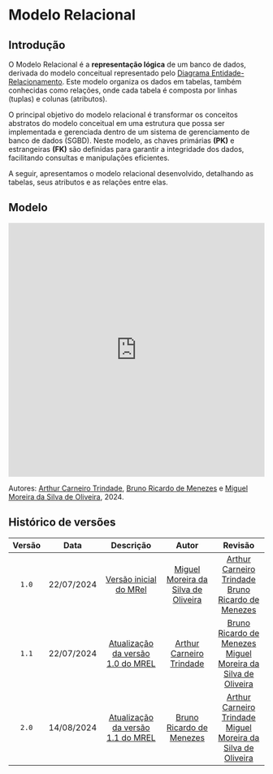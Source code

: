 # Modelo Relacional

## Introdução

O Modelo Relacional é a <strong>representação lógica</strong> de um banco de dados, derivada do modelo conceitual representado pelo [Diagrama Entidade-Relacionamento](der.md). Este modelo organiza os dados em tabelas, também conhecidas como relações, onde cada tabela é composta por linhas (tuplas) e colunas (atributos).

O principal objetivo do modelo relacional é transformar os conceitos abstratos do modelo conceitual em uma estrutura que possa ser implementada e gerenciada dentro de um sistema de gerenciamento de banco de dados (SGBD). Neste modelo, as chaves primárias <strong>(PK)</strong> e estrangeiras <strong>(FK)</strong> são definidas para garantir a integridade dos dados, facilitando consultas e manipulações eficientes.

 A seguir, apresentamos o modelo relacional desenvolvido, detalhando as tabelas, seus atributos e as relações entre elas.

## Modelo

<iframe frameborder="0" style="width:100%;height:500px;" src="https://viewer.diagrams.net/?tags=%7B%7D&lightbox=1&highlight=0000ff&edit=_blank&layers=1&nav=1&title=MREL%20MUD%20Minecraft.drawio#R%3Cmxfile%3E%3Cdiagram%20name%3D%22P%C3%A1gina-1%22%20id%3D%22P6k-22iAcBL9SirBGd_h%22%3E7V1bk5s4E%2F01fpwtIy6Gx7lkdmc3l9kkm81%2BL1OMzXhIsPFgPJf8%2Bk%2FYCGwLY2QDkumuSlUMAxhLR326j7qlnn45ef09cmePH8KRF%2FRIf%2FTa0696hBia3af%2FJWfeVmcs3XBWZ8aRP1qd0%2FITX%2FxfXnoyvXG88EfefOPCOAyD2J9tnhyG06k3jDfOuVEUvmxe9hAGm986c8ced%2BLL0A34s%2F%2F6o%2FhxddYmg%2Fz8H54%2FfmTfrFnp75u47OL0l8wf3VH4snZKf9fTL6MwjFefJq%2BXXpC0HmuX1X3XO%2F6avVjkTeMqN3y6fXr6ZzqZj8%2F%2BPv%2F8%2FcfT9eJpeGY46ds9u8Ei%2Fckf3JmbvnL8xtqBvv0s%2BRi798mpi3nsRnHaXXqfnqAdELv%2B1IvoCW15HATubO4vL1%2BdefSD0Xv3LVzE7EHs6OLBf%2FVGn1e9lVxLO%2B49fVhymDz8gT78S%2FoyyZ%2FdwB9P6ech%2Fe3JN15E3py%2By3t3HqdXPMaTIP3IN1Tads9eFHuva6fShvvdCydeHL3RS9hfTSNtpxTHrFNfckxkWH9cwwNrXjeF4Th7dN5T9EPaWUIdp3EdV95pnxPwXTyGkf8r6aogbdr1jlwev%2FiTwJ1SVLujrVMX4XIYLzvED4LLMAiT3p6GU4%2Fr8OSiURTOvrrR2IvTE7PQn8bLljAv6D%2FaNpf938yeSd%2F1kh5r%2BTH9l1wexZfhdB5HFFjJMzzavy9e0scXcThLHxp4D%2Bz5Udrwyef7MI7DyU4I7BkN%2B5GRAkGvCAS9OSAQDgi3f%2B2EAm2D2HeDz9RWutNxsOq4pel0844r6N3C9s7aeLvxt8drSBv0IVhav0d%2FNPLo2L14efRj78vMHSYXvVD62Ddq94yD%2FV221ke6YBelD8ubTfhpbkAt1dSN6ShaTEdzrt%2Bz9zwGCjoHhY%2F0qZLBwIz16tqLOe1yfzp%2Bv7rT2kKLqQxaXncPcLNW9FR6XCvwGSClVKKUfqOUYsmnFLs6ENqxId7IZ89rmk8Glfur%2B3zicDj46k1moeqEogY8ukwgZ%2Fcfb%2BfO159vX%2F9%2B%2FvfX4NOvl0v9TNMNDi%2BXj4vpz3IWgRdN2tph0SQxajD5O7rORO4%2FIpzcMx6UDCd3vLPFAaGb4eSecQCK%2Fne0BR8PXIZhNLr7rroD0EhEeTRg4DkEBoqUKrBKmxHlDiBAESn3jANkFc3gRcoVq%2FyHrHIIYACyCh9mIqu0zyqOfFbhg9ZrSKxSvcu6zyp82Fqax9AdSqE2IvzpsdcceQ%2FuIoibQRE8qtEFZkJAU03xlFhdVKNVVUgb1MX4uRDJxqWJObE9owCJRmMS%2FPYcx91H1blGDYDA4xCTRwxyiAQOMaVziCkgh3aNQ7JRgByimbwauuKQL4A5RAAgADmEF02RQyRwiC2fQwTEz85xiF65w7rPIbz2ueKQ95A5pDpAAHIIL5Eih7TPIVlpo0QOEUj07xyHWJU7rPscwqvbKw75BJlDqgMEHofYvPd54YcTrBfeRETeYYJ5vdnJ%2Bo0%2BFgxXpH8RY2GfYIY3mILhPeMAHQCtoGD45uqu3KIr4gG0mIyHRcNlFhALh1SgFfkp3jYvL1z3iBWkw3e6AQnraZGse3Nx7w5%2FjqMEnWfDVTeeJ1809RMTs2wwdiX9NE7%2B%2F4s9k77l6rGr83AIzMYSpbwtCkqUSitO4bGXAFzAsZehoSaqAntJTyU3NN6QIHs1YI7yEYfsZWi8%2FvqOjtNFvIgw%2FjoIMgAZDDNDVGAw%2BRnqhsZr80hhjdgjTEPJ26KgBI%2F2BMw1B4%2BGCzj60hys5a0%2FKeUA%2BpKfHO8ICMldS0pxsJI3bwtekjmFRWzVQAc4AiF9Hi77Y2igWSkGmyVKrf5ZVd0ti25qN%2FtZNiQ6APXFr%2FmgOJ20FKIV5SfVHr3egg9f8xGHzgY1bBzobq7uUIQ9CjXgnBCjj8uEqEBi0pNgjD6%2FSgigFanycYDUYhQ4tjexN0FKOQQt4CiFYGZKRUoREEYPoBTpmSmkIDNFsg1pTRclmCyy1ha8jwlbFxVBB0D%2B4D3RUvcDpiSqa3Z6D9PBFJBECe85IvUfG01m4%2BGEJFGCkmg7kmg24tDPIMzYbEqiGLoeChh4roeOleb1h67i%2FCVdDSU6b0ok25D2Qle9ui%2FaeUrR%2BRz1r%2F4svPNPgFTUgAg8EiGof6pAIvL1TwJY%2FySof%2BZtgfrn4eiAxx8Gr39eRu5D7D57QTmR9KCJoMTZWq2M9OWLoKbAfiug%2BV%2FEYhgnKIKyMLZZEfQaRVCzOjg672xYvISFCuihaIHnfAwEhC%2FQ5CUSvIqTl3wFdCCwOkPXgtdsECCfkAFf5rxUQPeHJIowixo4gcckuPGPEkwiXwYFvO8PwX1%2F1tqCXyaBvrFHuwIwheC%2BP2WxLB%2BMnAf%2BhDZpWE4lPWhCqG6w%2FhEVQp3G7L6F86D166DZkDglHbRoHhR10PrJxMJJ17wt%2BElX1EEPRQtA1wMn8eqPXsXJSwEdVKCkpWvRq4XzajkO%2BHm1WzrQw%2FndA%2BxcHgGQwKORQcEis4vp0A%2BnLubybKGCbIWwZ1VX9mwuhB1gCFt%2FCDuovq2LMiHsAEPYdkLYAYaweVsUbHJ8KrOuLcaxApAB6IBgHFt%2FHCvOYPLjWBtwHDvAODbHAR%2FHJhGJu3tGTRFGUQMf8BikYJvcq0WExSgFxSjGgQFsg8UoBXvbIv8fG8EKbEyqTARbsN8sRrBNkImNEWzeFhjB1gwZgP4HRrD1R7DiDCY%2FgnUAR7A2RrA5DvgIdlmRsi8qUYRX1EAJPB5xCPKIAjwivx7FAVzZmA0C5BFSsIFrQiH3fuCP3BHklB4BlADkkYKUHi%2BK3KQsBfdt3JJEB0zZZJKoocACPQX7tKIncKwm6pygJuqgJtqOJuqgJpq3Ba%2BJnkjk2qIiKgAYcB6ITgT2m0f%2Baoy%2FpCuieuFKw8hftZujfMQhf%2BkFqxpf055QPl5uj71E4AKOvYiD83n167Di7CVdh9WZEgBSh8X5vBwHOysrR%2B4UclqqAEjA0Yje54Og82jijmgoXU4nPWgirK6xSIWJsDqpaPwbq6zU%2B6jB1h7D5mPidDRYvY8abDsxrMAO4t13OVCDrRUwAN0PjGJrj2IP4C%2F5GqwGN4rNBwFSiq4VRLHx%2FM7dF5MowitqoAQej2iEg025mg4zhiXGVgxbVb5sLo1I13CB%2B%2FpD2Gw8nFAIqxUtcF97CHuLIayGq%2BnnbcHrnzdXdzgTezBi4PkeBfvSIoG1T2DyY1hSJGagBttAYohdGRydJzD2nbhAew1ogUdeGgqw9Quw4uQlP42I8HZEsg1pT4DVUIDNccALsB9Br8wugg54%2FKHzVsIbjT1G7dT0PobjZJn2d%2FnZi6W%2F6zFeyK95Hy5BkXTODy%2BO31I%2BcRdxuNl1tMeit%2B%2FrB%2F8lD%2FvNZIdXr8yILI8yvqGUde1O%2FCA58YcXPHuxP3SZO7L6Nmq8V8cMsCPvwV0sHe5tF5dHUDp45uEiGnol7aYZqdgVM2Kjh59un57%2BmU7m47O%2Fzz9%2F%2F%2FF0vXganhlsnY6kWUvBF3mBG%2FvP3sab1E8Uuo49fkiPszUe1nt8BzZU6%2FEB9nizPa6bsnr8y%2FRmcTkn7u%2FB0%2FTTz%2F99%2B9M9H58RfkrmQ3hfHhf0wM2lZRzM8kGrz6bZYsTPvpFsr4yqF4heg9Y9g2IMCWxXDDqwLIZj%2BbhUclav%2BJX5%2BZVkBq57SmX5IAAVWBY3BZ%2BpfnN1V0YrikSWjSiVx6IFYKCJQqUCfCJ%2Fko25QOuZXp0klD3DABSj7IACL1Ve%2BOFE%2BSTRFue%2BBODSZUoptn5FJVPIKFWnvmpilDZnvopfWSB953QnvspHACgyKW4K3r385o%2BUpxIlsAGOOQq2I0bmaJ05tKrl941Rh8i%2Bxh2jDoG9G7tOHQWbGicZE3cT9bUtJfABjj5snBpRgT6qbivYGH0UbAkJhT5snBjJmoJ3Ipb78JzA1IgS%2BOgyfezQPXkz0WY%2BTr93mvk4mRi6Px9HtZw70wHc496rH39f%2B7z2EvQof4fkgL3CESgpyswsna5VBSQGn7V1Sy32gz%2FcvfojzNQtzWFmO9tielDRGSxbyu%2F0MrfKRwDGJzUWtBpK527teOeCPZoAzbUbIIOUHW3BRyknEKC0ONMuABZ4EQt7D2SUGqtMxRlFfvaWyafsSLYh7VWZZoMA6UQ3CYeDpei1N2BRhFjUgAk8IrF4Ijkf02hx7j9jkLtVn6SzeBKD3CIkCTARaJdExHZZ1W2XMkGuxVMRpCDXqm5YOu%2BVWGJ1r4r4Ii0GuQJgAeiboGxaf5Arzijyg1wLRF7HnkGAdKJbBSWvk9kiKA1WFCEVNSACkEQgr7XCZvrZdH7DM%2F3Mmzm5mX6LL1n6eHtZ7myA0z%2F4Sf5B1YIBS8yOnKb%2BgfX0Degf1ZeaVUb%2FYICEqn9gQX0OhYLNl05kQqZNEQRr6ksgZEr1XzMXVar%2Fetb%2Frd%2FfTFd1dL3UjU0Obr3Ipx2wdMeOdW2rpjpneSuq%2BLYFxVEf%2FPncxem9LffWIoe6t0QD4N%2BKFFehf1uR%2BgTKcpTxbwvqq7q5AuGecYD%2BrW7zldrJGoTl9ALPwRWADDgH1%2BhjKqsKvCJ9ls%2Fo88EyIN0kHwfIK0afcFAo0%2BPBMYoIWMAxim7j%2FpH1542IM4r8LbhsgSmZruWN2LilY9YWDu9iLheUOo1ARQ2QwKMRh%2FdHkUbap5FWVyXcgQTeHQXDI051Ib37PMKns19582HkD0GziABEALIIJrErwSJtLk64AwmAs9gdzGLP24KfP%2Ft0%2F8OLYSexCyAEIIngzhpKkIgtn0RAbK6xZxQgiegOL23SNw4ns9CbzmHssnE0SMDxiNGXu9V4vyczmZRHUNXsz2y6bX%2F2J8sTVST70%2BhXCD9bgEDdecEMUXlicA4rR7f3AGt5VGNyMLM5e%2BFBmJZZHzzSW28Tb2vNpmlba9UYbEd09ozVu6a35Sg7jyL3be2y1Ivb%2BUWawa38mu5QfF31DicdXbtu0DVy5A2GYW%2BNpNXPrNe4agwvnR1ZxLLaHVlG3646srTaDe8ucG3B12AbMdc8soi9nY%2BulQ8s7gZWibbzBmdw5A1GyiYND6zuUZa%2BObD0QcuMRSqPq%2FYYy9zG1paDXNe4GtibX6RZe8bV9g0sn2D3MDGPvMHQtTbGFeRNEI4gJU2vOHh0dqUq0QAbUtjjgj1uVXZDmjGXwkZue61KTd9j5LjFLQ2z17wJysr08vD0z3DsjmhX7pKwYFYnEsPa7B9SVYvOCggbMCeE673yboM6LSGS2i2ADVVKAg3CJ8YAKgnMxwFOTBiEFxxvru56xArSqYDpBiisp0W4HEvea3yWGtVzekVmVxPWTf626p3kT9Mw7an8bvppnPyfccfq2%2BgvWH3h6q%2BSAalS%2FYgAYuHNkhCsdFeB1uRXJBI%2BU%2Bd6ryW7d4c%2Fx8uY6Wy46sbEaPlTPzExhVbrLzXtVZsEijX1eVvwuT4XfjhRfk6%2FTfbCevqSxsHqRxXYS3r1o0H4FCFkr0bMEZZaZm3BvnM9%2FJs%2B0wZ0I1%2F59OY2KQwrL0tAhDUztac7H0Bh8isvs6wlgOnO%2BShAWjF0PhJPKvhVJxQ10AGQQLBeRgkCkV50aehw62XyUYAEYugFwTBwAsFCmd2NY%2FBhLBKIBAKRXnBpGHA3WM9HARKIYRAOB9%2F8kfKzMmqgAyCB8BlRSCDtE0iWjyuRQATEzM4RiF65w7pPILyU%2BdF%2F9gLIDFIdHgAZhJc8kUEkMIghn0EE1MzOMYhVucO6zyC8lvnudeZFvjcd%2BqAjkeogAcgjcqs85W6A%2FWMxmbFjNxqyM%2BlzjqwKZGmIe6sCNbZCqvSqwO3CZHNfVeDWDYM2igJNXnKrkEMEtC5wsLWHoNE3q%2FkrTmP%2BislLZei5HpuBagp7rvLLAk3YZYHZOEDf1TALywIxNfQ42MDzZgeY2aMCt8ivzRvwwTCk3QIHmNuTtwWf23MTexOklEPQApBSLA4pp7e8HI%2BE6jJG1bXgMs9EleWsGONIkraKlsi0jIMWn617scFXP%2F6%2B9nlNe6NH%2BYslB%2By9jkDQQPb6t6JCmN53tlSTFEo7l5TlbkgTSptVwmwpS8ru0m41Y5962wa2D8cpMZ1Tw6m%2BtfQkMcoFW%2B4Gth5PwzjlgzCJOB045LRxalVebrB%2BnB7JyJA3GGCsy6i1WdYldmWUMLunDEoMueaCX4C5b2oKmIyWATSQCKDD6DBL58w2Gyhnw%2B3r6Zk22NBUiQ1PZpVdvV8Zj8z0KWPQpEgIu2iPOActJ3%2FSMShxJILnsGQMZ9uYaW0s%2Bm4PABun0nQgGikdt6dC1XSg9paFp4dRmKzWlEMocmePH8KRl1zxfw%3D%3D%3C%2Fdiagram%3E%3C%2Fmxfile%3E"></iframe>

Autores: [Arthur Carneiro Trindade](https://github.com/trindadea), [Bruno Ricardo de Menezes](https://github.com/EhOBruno) e [Miguel Moreira da Silva de Oliveira](https://github.com/EhOMiguel), 2024.

## Histórico de versões

| Versão | Data       | Descrição                                        | Autor                                                 | Revisão                                                 |
| :----: | :--------: | :----------------------------------------------: | :---------------------------------------------------: | :-----------------------------------------------------: |
| `1.0`  | 22/07/2024 | [Versão inicial do MRel](./versoes/MREL/versao_1.0.png) | [Miguel Moreira da Silva de Oliveira](https://github.com/EhOMiguel) | [Arthur Carneiro Trindade](https://github.com/trindadea)<br>[Bruno Ricardo de Menezes](https://github.com/EhOBruno) |
| `1.1`  | 22/07/2024 | [Atualização da versão 1.0 do MREL](./versoes/MREL/versao_1.1.png) | [Arthur Carneiro Trindade](https://github.com/trindadea) | [Bruno Ricardo de Menezes](https://github.com/EhOBruno)<br>[Miguel Moreira da Silva de Oliveira](https://github.com/EhOMiguel) |
| `2.0`  | 14/08/2024 | [Atualização da versão 1.1 do MREL](./versoes/MREL/versao_2.0.png) | [Bruno Ricardo de Menezes](https://github.com/EhOBruno)| [Arthur Carneiro Trindade](https://github.com/trindadea)<br>[Miguel Moreira da Silva de Oliveira](https://github.com/EhOMiguel) |
